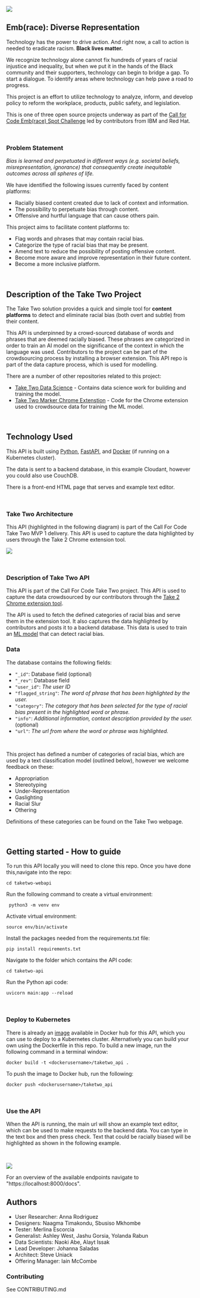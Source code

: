 ![](images/logowhiteorange.png)

## Emb(race): Diverse Representation

Technology has the power to drive action. And right now, a call to action is needed to eradicate racism. **Black lives matter.**

We recognize technology alone cannot fix hundreds of years of racial injustice and inequality, but when we put it in the hands of the Black community and their supporters, technology can begin to bridge a gap. To start a dialogue. To identify areas where technology can help pave a road to progress.

This project is an effort to utilize technology to analyze, inform, and develop policy to reform the workplace, products, public safety, and legislation.

This is one of three open source projects underway as part of the [Call for Code Emb(race) Spot Challenge](https://github.com/topics/embrace-call-for-code) led by contributors from IBM and Red Hat.

</br>

### Problem Statement

*Bias is learned and perpetuated in different ways (e.g. societal beliefs, misrepresentation, ignorance) that consequently create inequitable outcomes across all spheres of life.*

We have identified the following issues currently faced by content platforms:

- Racially biased content created due to lack of context and information.
- The possibility to perpetuate bias through content.
- Offensive and hurtful language that can cause others pain. 

This project aims to facilitate content platforms to:

- Flag words and phrases that may contain racial bias.
- Categorize the type of racial bias that may be present.
- Amend text to reduce the possibility of posting offensive content.
- Become more aware and improve representation in their future content.
- Become a more inclusive platform.


</br>

## Description of the Take Two Project

The Take Two solution provides a quick and simple tool for **content platforms** to detect and eliminate racial bias (both overt and subtle) from their content. 

This API is underpinned by a crowd-sourced database of words and phrases that are deemed racially biased. These phrases are categorized in order to train an AI model on the significance of the context in which the language was used. Contributors to the project can be part of the crowdsourcing process by installing a browser extension. This API repo is part of the data capture process, which is used for modelling. 

There are a number of other repositories related to this project:

- [Take Two Data Science](https://github.com/embrace-call-for-code/taketwo-datascience) - Contains data science work for building and training the model.
- [Take Two Marker Chrome Extenstion](https://github.com/embrace-call-for-code/taketwo-marker-chromeextension) - Code for the Chrome extension used to crowdsource data for training the ML model. 

</br>

## Technology Used

This API is built using [Python](https://www.python.org/), [FastAPI](https://fastapi.tiangolo.com/), and [Docker](https://www.docker.com) (if running on a Kubernetes cluster).

The data is sent to a backend database, in this example Cloudant, however you could also use CouchDB. 

There is a front-end HTML page that serves and example text editor. 

</br>

### Take Two Architecture

This API (highlighted in the following diagram) is part of the Call For Code Take Two MVP 1 delivery. This API is used to capture the data highlighted by users through the Take 2 Chrome extension tool.

![](images/architecture-highlighted.png)

</br>

### Description of Take Two API

This API is part of the Call For Code Take Two project. This API is used to capture the data crowdsourced by our contributors through the [Take 2 Chrome extension tool](https://github.com/embrace-call-for-code/taketwo-marker-chromeextension).

The API is used to fetch the defined categories of racial bias and serve them in the extension tool. It also captures the data highlighted by contributors and posts it to a backend database. This data is used to train an [ML model](https://github.com/embrace-call-for-code/taketwo-datascience) that can detect racial bias. 

### Data

The database contains the following fields:

- ``"_id"``: Database field (optional)
- ``"_rev"``: Database field
- ``"user_id"``: *The user ID*
- ``"flagged_string"``: *The word of phrase that has been highlighted by the user.*
- ``"category"``: *The category that has been selected for the type of racial bias present in the highlighted word or phrase.*
- ``"info"``: *Additional information, context description provided by the user.* (optional)
- ``"url"``: *The url from where the word or phrase was highlighted.*


</br>

This project has defined a number of categories of racial bias, which are used by a text classification model (outlined below), however we welcome feedback on these:

- Appropriation
- Stereotyping
- Under-Representation
- Gaslighting
- Racial Slur
- Othering

Definitions of these categories can be found on the Take Two webpage. 

</br>

## Getting started - How to guide

To run this API locally you will need to clone this repo. Once you have done this,navigate into the repo:

```cd taketwo-webapi```

Run the following command to create a virtual environment:

``` python3 -m venv env```

Activate virtual environment:

```source env/bin/activate```

Install the packages needed from the requirements.txt file:

```pip install requirements.txt```

Navigate to the folder which contains the API code:

``cd taketwo-api``

Run the Python api code:

```uvicorn main:app --reload```

</br>

### Deploy to Kubernetes

There is already an [image](https://hub.docker.com/repository/docker/josiemundi/taketwo_v0.1) available in Docker hub for this API, which you can use to deploy to a Kubernetes cluster. Alternatively you can build your own using the Dockerfile in this repo. To build a new image, run the following command in a terminal window:

```docker build -t <dockerusername>/taketwo_api .```

To push the image to Docker hub, run the following:

```docker push <dockerusername>/taketwo_api```

</br>

### Use the API

When the API is running, the main url will show an example text editor, which can be used to make requests to the backend data. You can type in the text box and then press check. Text that could be racially biased will be highlighted as shown in the following example.

</br>

![](images/api-example.png)

For an overview of the available endpoints navigate to "https://localhost:8000/docs".

## Authors

- User Researcher: Anna Rodriguez
- Designers: Naagma Timakondu, Sbusiso Mkhombe
- Tester: Merlina Escorcia
- Generalist: Ashley West, Jashu Gorsia, Yolanda Rabun
- Data Scientists: Naoki Abe, Alayt Issak
- Lead Developer: Johanna Saladas
- Architect: Steve Uniack
- Offering Manager: Iain  McCombe

### Contributing
See CONTRIBUTING.md